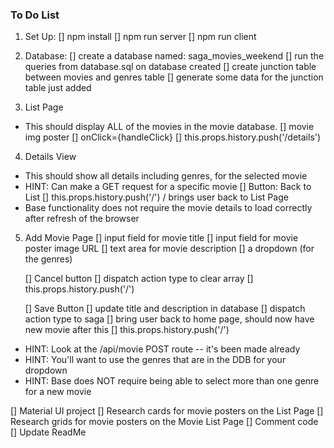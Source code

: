 ### To Do List

1.  Set Up:
    [] npm install
    [] npm run server 
    [] npm run client

2. Database:
    [] create a database named: saga_movies_weekend
    [] run the queries from database.sql on database created
    [] create junction table between movies and genres table
        [] generate some data for the junction table just added

3. List Page 
* This should display ALL of the movies in the movie database. 
    [] movie img poster
        [] onClick={handleClick}
            [] this.props.history.push('/details')

4. Details View
* This should show all details including genres, for the selected movie
* HINT: Can make a GET request for a specific movie
    [] Button: Back to List
        [] this.props.history.push('/')      / brings user back to List Page
* Base functionality does not require the movie details to load correctly after refresh of the browser

5. Add Movie Page
    [] input field for movie title
    [] input field for movie poster image URL
    [] text area for movie description
    [] a dropdown (for the genres)

    [] Cancel button
        [] dispatch action type to clear array 
        [] this.props.history.push('/')

    [] Save Button
        [] update title and description in database
            [] dispatch action type to saga 
        [] bring user back to home page, should now have new movie after this
            [] this.props.history.push('/')
* HINT: Look at the /api/movie POST route -- it's been made already
* HINT: You'll want to use the genres that are in the DDB for your dropdown
* HINT: Base does NOT require being able to select more than one genre for a new movie



[] Material UI project
[] Research cards for movie posters on the List Page
[] Research grids for movie posters on the Movie List Page 
[] Comment code
[] Update ReadMe
